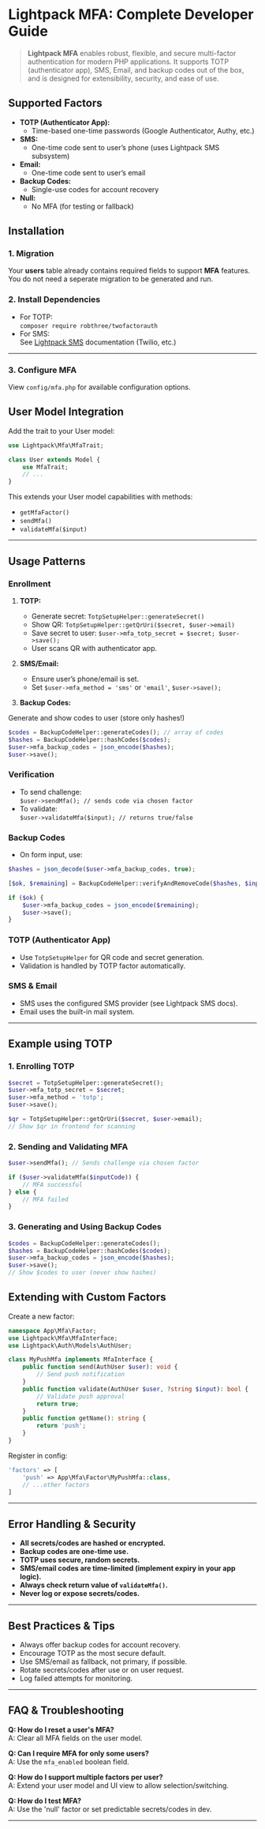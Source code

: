 # Lightpack MFA: Complete Developer Guide

> **Lightpack MFA** enables robust, flexible, and secure multi-factor authentication for modern PHP applications. It supports TOTP (authenticator app), SMS, Email, and backup codes out of the box, and is designed for extensibility, security, and ease of use.

## Supported Factors

- **TOTP (Authenticator App):**  
  - Time-based one-time passwords (Google Authenticator, Authy, etc.)
- **SMS:**  
  - One-time code sent to user’s phone (uses Lightpack SMS subsystem)
- **Email:**  
  - One-time code sent to user’s email
- **Backup Codes:**  
  - Single-use codes for account recovery
- **Null:**  
  - No MFA (for testing or fallback)

## Installation

### 1. Migration

Your **users** table already contains required fields to support **MFA** features. You do not need a seperate migration to be generated and run.

### 2. Install Dependencies

- For TOTP:  
  `composer require robthree/twofactorauth`
- For SMS:  
  See [Lightpack SMS](sms.md) documentation (Twilio, etc.)

---

### 3. Configure MFA

View `config/mfa.php` for available configuration options.

## User Model Integration

Add the trait to your User model:

```php
use Lightpack\Mfa\MfaTrait;

class User extends Model {
    use MfaTrait;
    // ...
}
```

This extends your User model capabilities with methods:

- `getMfaFactor()`
- `sendMfa()`
- `validateMfa($input)`

---

## Usage Patterns

### Enrollment

1. **TOTP:**  
   - Generate secret: `TotpSetupHelper::generateSecret()`
   - Show QR: `TotpSetupHelper::getQrUri($secret, $user->email)`
   - Save secret to user: `$user->mfa_totp_secret = $secret; $user->save();`
   - User scans QR with authenticator app.

2. **SMS/Email:**  
   - Ensure user’s phone/email is set.
   - Set `$user->mfa_method = 'sms'` or `'email'`, `$user->save();`

3. **Backup Codes:**  

Generate and show codes to user (store only hashes!)

```php
$codes = BackupCodeHelper::generateCodes(); // array of codes
$hashes = BackupCodeHelper::hashCodes($codes);
$user->mfa_backup_codes = json_encode($hashes);
$user->save();
```

### Verification

- To send challenge:  
  `$user->sendMfa(); // sends code via chosen factor`
- To validate:  
  `$user->validateMfa($input); // returns true/false`

### Backup Codes

- On form input, use:  

```php
$hashes = json_decode($user->mfa_backup_codes, true);

[$ok, $remaining] = BackupCodeHelper::verifyAndRemoveCode($hashes, $input);

if ($ok) {
    $user->mfa_backup_codes = json_encode($remaining);
    $user->save();
}
```

### TOTP (Authenticator App)

- Use `TotpSetupHelper` for QR code and secret generation.
- Validation is handled by TOTP factor automatically.

### SMS & Email

- SMS uses the configured SMS provider (see Lightpack SMS docs).
- Email uses the built-in mail system.

---

## Example using TOTP


### 1. Enrolling TOTP

```php
$secret = TotpSetupHelper::generateSecret();
$user->mfa_totp_secret = $secret;
$user->mfa_method = 'totp';
$user->save();

$qr = TotpSetupHelper::getQrUri($secret, $user->email);
// Show $qr in frontend for scanning
```

### 2. Sending and Validating MFA

```php
$user->sendMfa(); // Sends challenge via chosen factor

if ($user->validateMfa($inputCode)) {
    // MFA successful
} else {
    // MFA failed
}
```

### 3. Generating and Using Backup Codes

```php
$codes = BackupCodeHelper::generateCodes();
$hashes = BackupCodeHelper::hashCodes($codes);
$user->mfa_backup_codes = json_encode($hashes);
$user->save();
// Show $codes to user (never show hashes)
```

## Extending with Custom Factors

Create a new factor:

```php
namespace App\Mfa\Factor;
use Lightpack\Mfa\MfaInterface;
use Lightpack\Auth\Models\AuthUser;

class MyPushMfa implements MfaInterface {
    public function send(AuthUser $user): void {
        // Send push notification
    }
    public function validate(AuthUser $user, ?string $input): bool {
        // Validate push approval
        return true;
    }
    public function getName(): string {
        return 'push';
    }
}
```

Register in config:

```php
'factors' => [
    'push' => App\Mfa\Factor\MyPushMfa::class,
    // ...other factors
]
```

---

## Error Handling & Security

- **All secrets/codes are hashed or encrypted.**
- **Backup codes are one-time use.**
- **TOTP uses secure, random secrets.**
- **SMS/email codes are time-limited (implement expiry in your app logic).**
- **Always check return value of `validateMfa()`.**
- **Never log or expose secrets/codes.**

---

## Best Practices & Tips

- Always offer backup codes for account recovery.
- Encourage TOTP as the most secure default.
- Use SMS/email as fallback, not primary, if possible.
- Rotate secrets/codes after use or on user request.
- Log failed attempts for monitoring.

---

## FAQ & Troubleshooting

**Q: How do I reset a user's MFA?**  
A: Clear all MFA fields on the user model.

**Q: Can I require MFA for only some users?**  
A: Use the `mfa_enabled` boolean field.

**Q: How do I support multiple factors per user?**  
A: Extend your user model and UI view to allow selection/switching.

**Q: How do I test MFA?**  
A: Use the 'null' factor or set predictable secrets/codes in dev.

---